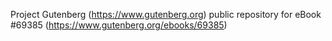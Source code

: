 Project Gutenberg (https://www.gutenberg.org) public repository for
eBook #69385 (https://www.gutenberg.org/ebooks/69385)
